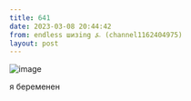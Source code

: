 ```yaml
---
title: 641
date: 2023-03-08 20:44:42
from: endless шизing ⍼ (channel1162404975)
layout: post
---
```


![image](photos/photo_32@08-03-2023_20-44-42.jpg)

я беременен
